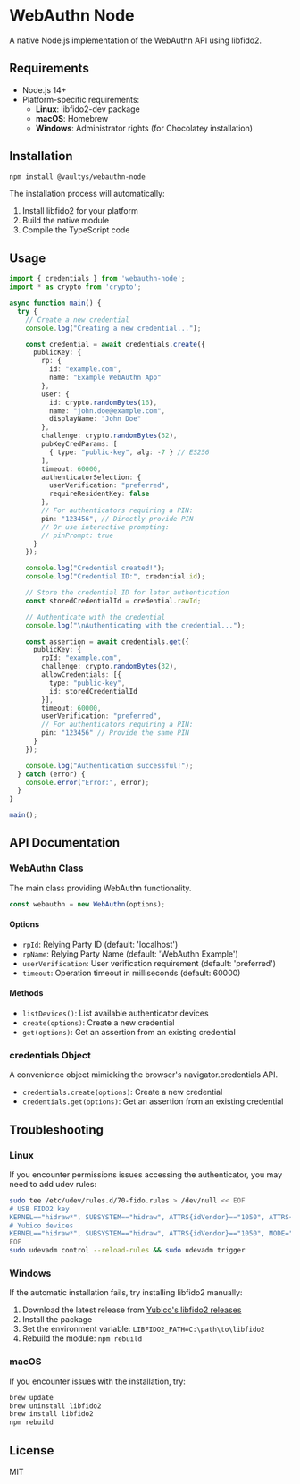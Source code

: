 # WebAuthn Node

A native Node.js implementation of the WebAuthn API using libfido2.

## Requirements

- Node.js 14+
- Platform-specific requirements:
  - **Linux**: libfido2-dev package
  - **macOS**: Homebrew
  - **Windows**: Administrator rights (for Chocolatey installation)

## Installation

```bash
npm install @vaultys/webauthn-node
```

The installation process will automatically:
1. Install libfido2 for your platform
2. Build the native module
3. Compile the TypeScript code

## Usage

```typescript
import { credentials } from 'webauthn-node';
import * as crypto from 'crypto';

async function main() {
  try {
    // Create a new credential
    console.log("Creating a new credential...");

    const credential = await credentials.create({
      publicKey: {
        rp: {
          id: "example.com",
          name: "Example WebAuthn App"
        },
        user: {
          id: crypto.randomBytes(16),
          name: "john.doe@example.com",
          displayName: "John Doe"
        },
        challenge: crypto.randomBytes(32),
        pubKeyCredParams: [
          { type: "public-key", alg: -7 } // ES256
        ],
        timeout: 60000,
        authenticatorSelection: {
          userVerification: "preferred",
          requireResidentKey: false
        },
        // For authenticators requiring a PIN:
        pin: "123456", // Directly provide PIN
        // Or use interactive prompting:
        // pinPrompt: true
      }
    });

    console.log("Credential created!");
    console.log("Credential ID:", credential.id);

    // Store the credential ID for later authentication
    const storedCredentialId = credential.rawId;

    // Authenticate with the credential
    console.log("\nAuthenticating with the credential...");

    const assertion = await credentials.get({
      publicKey: {
        rpId: "example.com",
        challenge: crypto.randomBytes(32),
        allowCredentials: [{
          type: "public-key",
          id: storedCredentialId
        }],
        timeout: 60000,
        userVerification: "preferred",
        // For authenticators requiring a PIN:
        pin: "123456" // Provide the same PIN
      }
    });

    console.log("Authentication successful!");
  } catch (error) {
    console.error("Error:", error);
  }
}

main();
```

## API Documentation

### WebAuthn Class

The main class providing WebAuthn functionality.

```typescript
const webauthn = new WebAuthn(options);
```

#### Options

- `rpId`: Relying Party ID (default: 'localhost')
- `rpName`: Relying Party Name (default: 'WebAuthn Example')
- `userVerification`: User verification requirement (default: 'preferred')
- `timeout`: Operation timeout in milliseconds (default: 60000)

#### Methods

- `listDevices()`: List available authenticator devices
- `create(options)`: Create a new credential
- `get(options)`: Get an assertion from an existing credential

### credentials Object

A convenience object mimicking the browser's navigator.credentials API.

- `credentials.create(options)`: Create a new credential
- `credentials.get(options)`: Get an assertion from an existing credential

## Troubleshooting

### Linux

If you encounter permissions issues accessing the authenticator, you may need to add udev rules:

```bash
sudo tee /etc/udev/rules.d/70-fido.rules > /dev/null << EOF
# USB FIDO2 key
KERNEL=="hidraw*", SUBSYSTEM=="hidraw", ATTRS{idVendor}=="1050", ATTRS{idProduct}=="0407", TAG+="uaccess"
# Yubico devices
KERNEL=="hidraw*", SUBSYSTEM=="hidraw", ATTRS{idVendor}=="1050", MODE="0660", GROUP="plugdev"
EOF
sudo udevadm control --reload-rules && sudo udevadm trigger
```

### Windows

If the automatic installation fails, try installing libfido2 manually:

1. Download the latest release from [Yubico's libfido2 releases](https://developers.yubico.com/libfido2/Releases/)
2. Install the package
3. Set the environment variable: `LIBFIDO2_PATH=C:\path\to\libfido2`
4. Rebuild the module: `npm rebuild`

### macOS

If you encounter issues with the installation, try:

```bash
brew update
brew uninstall libfido2
brew install libfido2
npm rebuild
```

## License

MIT
